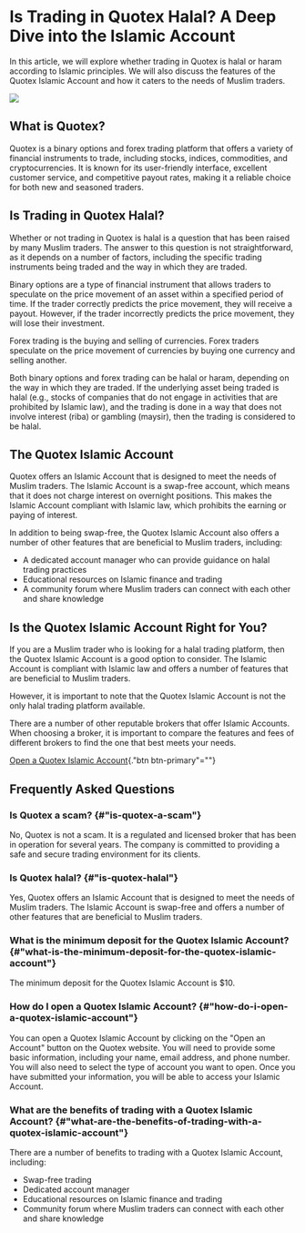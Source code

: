 

# Is Trading in Quotex Halal? A Deep Dive into the Islamic Account

In this article, we will explore whether trading in Quotex is halal or
haram according to Islamic principles. We will also discuss the features
of the Quotex Islamic Account and how it caters to the needs of Muslim
traders.

[![](https://static.quotex.io/files/4_en/300_250.jpg)](https://traff.sbs/brokerqxlid)




## What is Quotex?

Quotex is a binary options and forex trading platform that offers a
variety of financial instruments to trade, including stocks, indices,
commodities, and cryptocurrencies. It is known for its user-friendly
interface, excellent customer service, and competitive payout rates,
making it a reliable choice for both new and seasoned traders.

## Is Trading in Quotex Halal?

Whether or not trading in Quotex is halal is a question that has been
raised by many Muslim traders. The answer to this question is not
straightforward, as it depends on a number of factors, including the
specific trading instruments being traded and the way in which they are
traded.

Binary options are a type of financial instrument that allows traders to
speculate on the price movement of an asset within a specified period of
time. If the trader correctly predicts the price movement, they will
receive a payout. However, if the trader incorrectly predicts the price
movement, they will lose their investment.

Forex trading is the buying and selling of currencies. Forex traders
speculate on the price movement of currencies by buying one currency and
selling another.

Both binary options and forex trading can be halal or haram, depending
on the way in which they are traded. If the underlying asset being
traded is halal (e.g., stocks of companies that do not engage in
activities that are prohibited by Islamic law), and the trading is done
in a way that does not involve interest (riba) or gambling (maysir),
then the trading is considered to be halal.

## The Quotex Islamic Account

Quotex offers an Islamic Account that is designed to meet the needs of
Muslim traders. The Islamic Account is a swap-free account, which means
that it does not charge interest on overnight positions. This makes the
Islamic Account compliant with Islamic law, which prohibits the earning
or paying of interest.

In addition to being swap-free, the Quotex Islamic Account also offers a
number of other features that are beneficial to Muslim traders,
including:

-   A dedicated account manager who can provide guidance on halal
    trading practices
-   Educational resources on Islamic finance and trading
-   A community forum where Muslim traders can connect with each other
    and share knowledge

## Is the Quotex Islamic Account Right for You?

If you are a Muslim trader who is looking for a halal trading platform,
then the Quotex Islamic Account is a good option to consider. The
Islamic Account is compliant with Islamic law and offers a number of
features that are beneficial to Muslim traders.

However, it is important to note that the Quotex Islamic Account is not
the only halal trading platform available.

There are a number of other reputable brokers that offer Islamic
Accounts. When choosing a broker, it is important to compare the
features and fees of different brokers to find the one that best meets
your needs.

[Open a Quotex Islamic
Account](\%22https://traff.sbs/brokerqxsignup\%22){."btn
btn-primary"=""}

## Frequently Asked Questions

### Is Quotex a scam? {#"is-quotex-a-scam"}

No, Quotex is not a scam. It is a regulated and licensed broker that has
been in operation for several years. The company is committed to
providing a safe and secure trading environment for its clients.

### Is Quotex halal? {#"is-quotex-halal"}

Yes, Quotex offers an Islamic Account that is designed to meet the needs
of Muslim traders. The Islamic Account is swap-free and offers a number
of other features that are beneficial to Muslim traders.

### What is the minimum deposit for the Quotex Islamic Account? {#"what-is-the-minimum-deposit-for-the-quotex-islamic-account"}

The minimum deposit for the Quotex Islamic Account is \$10.

### How do I open a Quotex Islamic Account? {#"how-do-i-open-a-quotex-islamic-account"}

You can open a Quotex Islamic Account by clicking on the "Open an
Account" button on the Quotex website. You will need to provide some
basic information, including your name, email address, and phone number.
You will also need to select the type of account you want to open. Once
you have submitted your information, you will be able to access your
Islamic Account.

### What are the benefits of trading with a Quotex Islamic Account? {#"what-are-the-benefits-of-trading-with-a-quotex-islamic-account"}

There are a number of benefits to trading with a Quotex Islamic Account,
including:

-   Swap-free trading
-   Dedicated account manager
-   Educational resources on Islamic finance and trading
-   Community forum where Muslim traders can connect with each other and
    share knowledge

